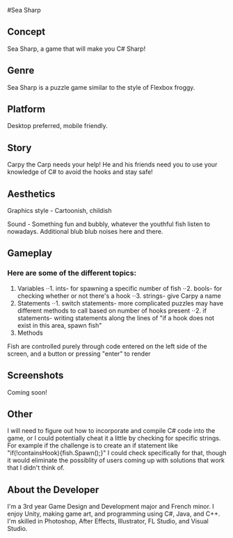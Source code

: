 #Sea Sharp

## Concept

Sea Sharp, a game that will make you C# Sharp!

## Genre

Sea Sharp is a puzzle game similar to the style of Flexbox froggy.

## Platform

Desktop preferred, mobile friendly. 

## Story

Carpy the Carp needs your help! He and his friends need you to use your knowledge of C# to avoid the hooks and stay safe!

## Aesthetics

Graphics style - Cartoonish, childish

Sound - Something fun and bubbly, whatever the youthful fish listen to nowadays. Additional blub blub noises here and there.

## Gameplay

### Here are some of the different topics:

1. Variables
⋅⋅1. ints- for spawning a specific number of fish
⋅⋅2. bools- for checking whether or not there's a hook
⋅⋅3. strings- give Carpy a name
2. Statements
⋅⋅1. switch statements- more complicated puzzles may have different methods to call based on number of hooks present
⋅⋅2. if statements- writing statements along the lines of "if a hook does not exist in this area, spawn fish"
3. Methods

Fish are controlled purely through code entered on the left side of the screen, and a button or pressing "enter" to render

## Screenshots

Coming soon!

## Other

I will need to figure out how to incorporate and compile C# code into the game, or I could potentially cheat it a little by checking for specific strings. For example if the challenge is to create an if statement like "if(!containsHook){fish.Spawn();}" I could check specifically for that, though it would eliminate the possiblity of users coming up with solutions that work that I didn't think of.

## About the Developer

I'm a 3rd year Game Design and Development major and French minor. I enjoy Unity, making game art, and programming using C#, Java, and C++. I'm skilled in Photoshop, After Effects, Illustrator, FL Studio, and Visual Studio.